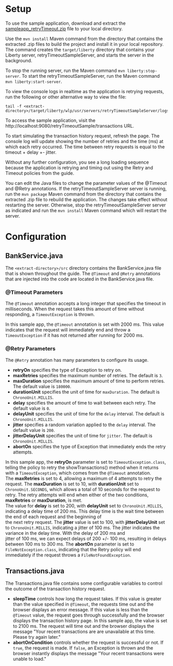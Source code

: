# Setup

To use the sample application, download and extract the [sampleapp_retryTimeout.zip](https://github.com/OpenLiberty/iguide-retry-timeout/raw/master/finish/sampleapp_retryTimeout.zip) file to your local directory.

Use the `mvn install` Maven command from the directory that contains the extracted .zip files 
to build the project and install it in your local repository. The command creates the 
`target/liberty` directory that contains your Liberty server, retryTimeoutSampleServer, and starts the server in the background.

To stop the running server, run the Maven command `mvn liberty:stop-server`. To start
the retryTimeoutSampleServer, run the Maven command `mvn liberty:start-server`.

To view the console logs in realtime as the application is retrying requests, run the following or other alternative way to view the file:

    tail -f <extract-directory>/target/liberty/wlp/usr/servers/retryTimeoutSampleServer/logs/console.log

To access the sample application, visit the http://localhost:9080/retryTimeoutSample/transactions URL.

To start simulating the transaction history request, refresh the page. The console log will update showing the number of retries and the time (ms) at which each retry occurred. The time between retry requests is equal to the timeout + delay +- jitter. 

Without any further configuration, you see a long loading sequence because the application is retrying and timing out using the Retry and Timeout policies from the guide.

You can edit the Java files to change the parameter values of the @Timeout and @Retry annotations. If the retryTimeoutSampleServer server is running, run the `mvn package` Maven command from the directory that contains the extracted .zip file to rebuild the application. The changes take effect without restarting the server. Otherwise, stop the retryTimeoutSampleServer server as indicated and run the `mvn install` Maven command which will restart the server. 

# Configuration
## BankService.java
The `<extract-directory>/src` directory contains the BankService.java file that is shown throughout the guide. 
The `@Timeout` and `@Retry` annotations that are injected into the code are located in the BankService.java file.

### @Timeout Parameters
The `@Timeout` annotation accepts a long integer that specifies the timeout in milliseconds. When the request takes this amount of time without responding, a `TimeoutException` is thrown. 

In this sample app, the `@Timeout` annotation is set with 2000 ms. This value indicates that the request will immediately end and throw a `TimeoutException` if it has not returned after running for 2000 ms.

### @Retry Parameters
The `@Retry` annotation has many parameters to configure its usage.
* **retryOn** specifies the type of Exception to retry on.
* **maxRetries** specifies the maximum number of retries. The default is `3`.
* **maxDuration** specifies the maximum amount of time to perform retries. The default value is `180000`.
* **durationUnit** specifies the unit of time for `maxDuration`. The default is `ChronoUnit.MILLIS`.
* **delay** specifies the amount of time to wait between each retry. The default value is `0`.
* **delayUnit** specifies the unit of time for the `delay` interval. The default is `ChronoUnit.MILLIS`.
* **jitter** specifies a random variation applied to the `delay` interval. The default value is `200`.
* **jitterDelayUnit** specifies the unit of time for `jitter`. The default is `ChronoUnit.MILLIS`.
* **abortOn** specifies the type of Exception that immediately ends the retry attempts.

In this sample app, the **retryOn** parameter is set to `TimeoutException.class`, telling the policy to retry the showTransactions() method when it returns with a `TimeoutException`, which comes from the `@Timeout` annotation. 	
The **maxRetries** is set to 4, allowing a maximum of 4 attempts to retry the request. The **maxDuration** is set to 10, with **durationUnit** set to `ChronoUnit.SECONDS`, which allows a total of 10 seconds for the request to retry. The retry attempts will end when either of the two conditions, **maxRetries** or **maxDuration**, is met.	
The value for **delay** is set to 200, with **delayUnit** set to `ChronoUnit.MILLIS`, indicating a delay time of 200 ms. This delay time is the wait time between the end of each request and the beginning of 	
the next retry request.	
The **jitter** value is set to 100, with **jitterDelayUnit** set to `ChronoUnit.MILLIS`, indicating a jitter of 100 ms. The jitter indicates the variance in the delay time. With the delay of 200 ms and 	
jitter of 100 ms, we can expect delays of 200 +/- 100 ms, resulting in delays between 100 ms to 300 ms.	
The **abortOn** parameter is set to `FileNotException.class`, indicating that the Retry policy will end immediately if the request throws a `FileNotFoundException`.

## Transactions.java
The Transactions.java file contains some configurable variables to control the outcome of the transaction history request.
* **sleepTime** controls how long the request takes. If this value is greater than the value specified in `@Timeout`, the requests time out and the browser displays an error message. If this value is less than the `@Timeout` value, the request goes through successfully and the browser displays the transaction history page. 
In this sample app, the value is set to 2100 ms. The request will time out and the browser displays the message "Your recent transactions are are unavailable at this time. Please try again later." 
* **abortOnCondition** controls whether the request is successful or not. If `true`, the request is made. If `false`, an Exception is thrown and the browser instantly displays the message "Your recent transactions were unable to load."
